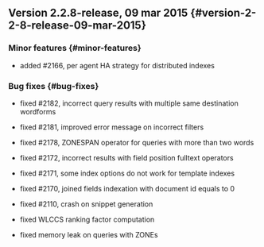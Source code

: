## Version 2.2.8-release, 09 mar 2015 {#version-2-2-8-release-09-mar-2015}

### Minor features {#minor-features}

*   added #2166, per agent HA strategy for distributed indexes

### Bug fixes {#bug-fixes}

*   fixed #2182, incorrect query results with multiple same destination wordforms

*   fixed #2181, improved error message on incorrect filters

*   fixed #2178, ZONESPAN operator for queries with more than two words

*   fixed #2172, incorrect results with field position fulltext operators

*   fixed #2171, some index options do not work for template indexes

*   fixed #2170, joined fields indexation with document id equals to 0

*   fixed #2110, crash on snippet generation

*   fixed WLCCS ranking factor computation

*   fixed memory leak on queries with ZONEs